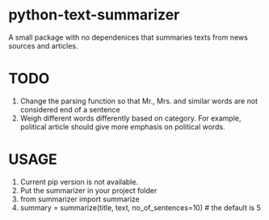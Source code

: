 # python-text-summarizer
A small package with no dependenices that summaries texts from news sources and articles. 

# TODO 
1) Change the parsing function so that Mr., Mrs. and similar words are not considered end of a sentence 
2) Weigh different words differently based on category. For example, political article should give more emphasis on political words. 

# USAGE 
1) Current pip version is not available. 
2) Put the summarizer in your project folder 
3) from summarizer import summarize
4) summary = summarize(title, text, no_of_sentences=10) # the default is 5





